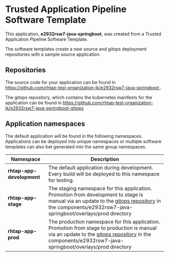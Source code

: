 # Trusted Application Pipeline Software Template

This application, **e2932rsw7-java-springboot**, was created from a Trusted Application Pipeline Software Template.

The software templates create a new source and gitops deployment repositories with a sample source application. 

## Repositories

The source code for your application can be found in [https://github.com/rhtap-test-organization-jk/e2932rsw7-java-springboot ](https://github.com/rhtap-test-organization-jk/e2932rsw7-java-springboot ).
 
The gitops repository, which contains the kubernetes manifests for the application can be found in 
[https://github.com/rhtap-test-organization-jk/e2932rsw7-java-springboot-gitops ](https://github.com/rhtap-test-organization-jk/e2932rsw7-java-springboot-gitops ) 

## Application namespaces 

The default application will be found in the following namespaces. Applications can be deployed into unique namespaces or multiple software templates can also bet generated into the same group namespaces.  

|  Namespace   |  Description   |  
| -------- | -------- |   
| **rhtap-app-development** | The default application during development. Every build will be deployed to this namespace for testing. | 
| **rhtap-app-stage** | The staging namespace for this application. Promotion from development to stage is manual via an update to the [gitops repository](https://github.com/rhtap-test-organization-jk/e2932rsw7-java-springboot-gitops ) in the components/e2932rsw7-java-springboot/overlays/prod directory |  
| **rhtap-app-prod** | The production namespace for this application. Promotion from stage to production is manual via an update to the [gitops repository](https://github.com/rhtap-test-organization-jk/e2932rsw7-java-springboot-gitops ) in the components/e2932rsw7-java-springboot/overlays/prod directory | 